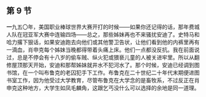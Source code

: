 ## 第 9 节

<strong>一</strong>九五〇年，美国职业棒球世界大赛开打的时候——如果你还记得的话，那年费城人队在冠亚军大赛中连输四场——总之，那些姊妹再也不来骚扰安迪了。史特马和哈力撂下狠话，如果安迪跑去向他们或其他警卫告状，让他们看到他的内裤里再有一滴血，肖申克每个姊妹当晚都得带着头痛上床。他们一点都没反抗。我在前面说过，总是不停会有十八岁的偷车贼、纵火犯或猥亵儿童的人被关进牢里。所以从翻修屋顶那天开始，安迪和那帮姊妹就井水不犯河水了。那个时候，安迪已经调到图书馆，在一个叫布鲁克的老囚犯手下工作。布鲁克在二十世纪二十年代末期便进图书室工作，因为他受过大学教育，尽管布鲁克在大学念的是畜牧系，不过反正在肖申克这种地方，大学生如凤毛麟角，这跟乞丐没什么可以选择的余地是同一道理。